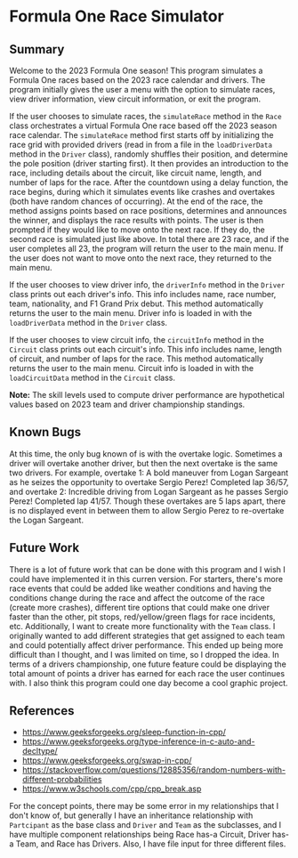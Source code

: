 # Formula One Race Simulator


## Summary
Welcome to the 2023 Formula One season! This program simulates a Formula One races based on the 2023 race calendar and drivers. The program initially gives the user a menu with the option to simulate races, view driver information, view circuit information, or exit the program. 

If the user chooses to simulate races, the `simulateRace` method in the `Race` class orchestrates a virtual Formula One race based off the 2023 season race calendar. The 
`simulateRace` method first starts off by initializing the race grid with provided drivers (read in from a file in the `loadDriverData` method in the `Driver` class), 
randomly shuffles their position, and determine the pole position (driver starting first). It then provides an introduction to the race, including details about the circuit,
like circuit name, length, and number of laps for the race. After the countdown using a delay function, the race begins, during which it simulates events like crashes and overtakes
(both have random chances of occurring). At the end of the race, the method assigns points based on race positions, determines and announces the winner, and displays the race
results with points. The user is then prompted if they would like to move onto the next race. If they do, the second race is simulated just like above. In total there are 23 
race, and if the user completes all 23, the program will return the user to the main menu. If the user does not want to move onto the next race, they returned to the main menu.

If the user chooses to view driver info, the `driverInfo` method in the `Driver` class prints out each driver's info. This info includes name, race number, team, nationality, 
and F1 Grand Prix debut. This method automatically returns the user to the main menu. Driver info is loaded in with the `loadDriverData` method in the `Driver` class.

If the user chooses to view circuit info, the `circuitInfo` method in the `Circuit` class prints out each circuit's info. This info includes name, length of circuit, and number
of laps for the race. This method automatically returns the user to the main menu. Circuit info is loaded in with the `loadCircuitData` method in the `Circuit` class.

**Note:** The skill levels used to compute driver performance are hypothetical values based on 2023 team and driver championship standings. 

## Known Bugs
At this time, the only bug known of is with the overtake logic. Sometimes a driver will overtake another driver, but then the next overtake is the same two drivers. For example,
overtake 1: A bold maneuver from Logan Sargeant as he seizes the opportunity to overtake Sergio Perez! Completed lap 36/57, and overtake 2: Incredible driving from Logan Sargeant 
as he passes Sergio Perez! Completed lap 41/57. Though these overtakes are 5 laps apart, there is no displayed event in between them to allow Sergio Perez to re-overtake the Logan 
Sargeant.

## Future Work
There is a lot of future work that can be done with this program and I wish I could have implemented it in this curren version. For starters, there's more race events that could
be added like weather conditions and having the conditions change during the race and affect the outcome of the race (create more crashes), different tire options that could make
one driver faster than the other, pit stops, red/yellow/green flags for race incidents, etc. Additionally, I want to create more functionality with the `Team` class. I originally 
wanted to add different strategies that get assigned to each team and could potentially affect driver performance. This ended up being more difficult than I thought, and I was 
limited on time, so I dropped the idea. In terms of a drivers championship, one future feature could be displaying the total amount of points a driver has earned for each race the
user continues with. I also think this program could one day become a cool graphic project.

## References
* https://www.geeksforgeeks.org/sleep-function-in-cpp/
* https://www.geeksforgeeks.org/type-inference-in-c-auto-and-decltype/
* https://www.geeksforgeeks.org/swap-in-cpp/
* https://stackoverflow.com/questions/12885356/random-numbers-with-different-probabilities
* https://www.w3schools.com/cpp/cpp_break.asp


For the concept points, there may be some error in my relationships that I don't know of, but generally I have an inheritance relationship with `Partcipant` as the base class and `Driver`
and `Team` as the subclasses, and I have multiple component relationships being Race has-a Circuit, Driver has-a Team, and Race has Drivers. Also, I have file input for three different files.

